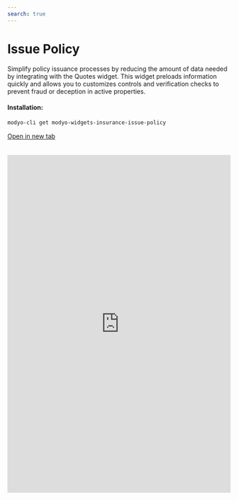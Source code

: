 ```yaml
---
search: true
---
```


# Issue Policy

Simplify policy issuance processes by reducing the amount of data needed by integrating with the Quotes widget. This widget preloads information quickly and allows you to customizes controls and verification checks to prevent fraud or deception in active properties.

#### Installation:

```bash
modyo-cli get modyo-widgets-insurance-issue-policy
```

[Open in new tab](https://widgets.modyo.com/insurance/broker/issue-policy)

<iframe id="widgetFrame" src="https://widgets.modyo.com/insurance/broker/issue-policy" width="100%" frameBorder="0"  style="min-height:762px;overflow:auto;margin-top:20px;"/>

| Feature        | Description                                                                                                                                                                                                  |
| -------------- | ------------------------------------------------------------------------------------------------------------------------------------------------------------------------------------------------------------ |
| Save           | Brokers don't always have all the data at hand. This option helps generate draft policies without losing the current policy issuance process.                                                      |
| Effective Date | Your broker can filter directly by Effective Date and Property type. This saves time by integrating this section with the information collected in the Quote widget. |
| Summary        | This section presents a summary of the quote before generating it to validate coverage, deductibles, and offers the option of changing the premium percentage selected for the quote.                               |
